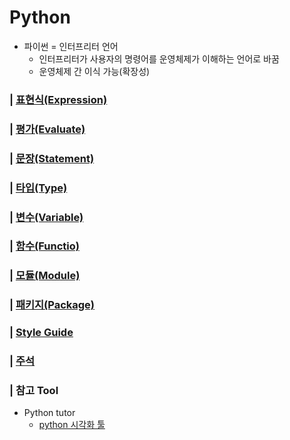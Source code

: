 # Python

- 파이썬 = 인터프리터 언어
    - 인터프리터가 사용자의 명령어를 운영체제가 이해하는 언어로 바꿈
    - 운영체제 간 이식 가능(확장성)

### | [표현식(Expression)](./expression.md)

### | [평가(Evaluate)](./evaluate.md)

### | [문장(Statement)](./statement.md)

### | [타입(Type)](./data_types.md)

### | [변수(Variable)](./variable.md)

### | [함수(Functio)](./function.md)

### | [모듈(Module)](./module.md)

### | [패키지(Package)](./package.md)

### | [Style Guide](./style_guide.md)

### | [주석](./annotation.md)

### | 참고 Tool
- Python tutor
    - [python 시각화 툴](https://pythontutor.com/)
